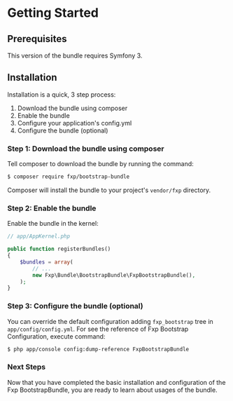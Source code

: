Getting Started
===============

## Prerequisites

This version of the bundle requires Symfony 3.

## Installation

Installation is a quick, 3 step process:

1. Download the bundle using composer
2. Enable the bundle
3. Configure your application's config.yml
4. Configure the bundle (optional)

### Step 1: Download the bundle using composer

Tell composer to download the bundle by running the command:

```bash
$ composer require fxp/bootstrap-bundle
```

Composer will install the bundle to your project's `vendor/fxp` directory.

### Step 2: Enable the bundle

Enable the bundle in the kernel:

```php
// app/AppKernel.php

public function registerBundles()
{
    $bundles = array(
        // ...
        new Fxp\Bundle\BootstrapBundle\FxpBootstrapBundle(),
    );
}
```

### Step 3: Configure the bundle (optional)

You can override the default configuration adding `fxp_bootstrap` tree in `app/config/config.yml`.
For see the reference of Fxp Bootstrap Configuration, execute command:

```bash
$ php app/console config:dump-reference FxpBootstrapBundle 
```

### Next Steps

Now that you have completed the basic installation and configuration of the
Fxp BootstrapBundle, you are ready to learn about usages of the bundle.
